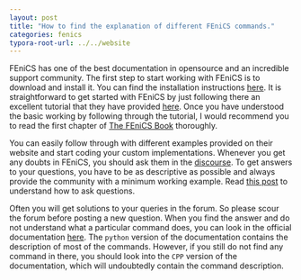 ```yaml
---
layout: post
title: "How to find the explanation of different FEniCS commands."
categories: fenics
typora-root-url: ../../website
---
```

FEniCS has one of the best documentation in opensource and an incredible support community. The first step to start working with FEniCS is to download and install it. You can find the installation instructions [here](https://github.com/iitrabhi/fenics-docker). It is straightforward to get started with FEniCS by just following there an excellent tutorial that they have provided [here](https://fenicsproject.org/olddocs/dolfin/2019.1.0/python/demos/poisson/demo_poisson.py.html). Once you have understood the basic working by following through the tutorial, I would recommend you to read the first chapter of [The FEniCS Book](https://launchpadlibrarian.net/83776282/fenics-book-2011-10-27-final.pdf) thoroughly. 

You can easily follow through with different examples provided on their website and start coding your custom implementations. Whenever you get any doubts in FEniCS, you should ask them in the [discourse](https://fenicsproject.discourse.group). To get answers to your questions, you have to be as descriptive as possible and always provide the community with a minimum working example. Read [this post](https://fenicsproject.discourse.group/t/read-before-posting-how-do-i-get-my-question-answered/21) to understand how to ask questions.

Often you will get solutions to your queries in the forum. So please scour the forum before posting a new question. When you find the answer and do not understand what a particular command does, you can look in the official documentation [here](https://fenicsproject.org/olddocs/dolfin/2019.1.0/). The `python` version of the documentation contains the description of most of the commands. However, if you still do not find any command in there, you should look into the `CPP` version of the documentation, which will undoubtedly contain the command description.